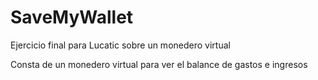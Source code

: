 # SaveMyWallet
Ejercicio final para Lucatic sobre un monedero virtual

Consta de un monedero virtual para ver el balance de gastos e ingresos
